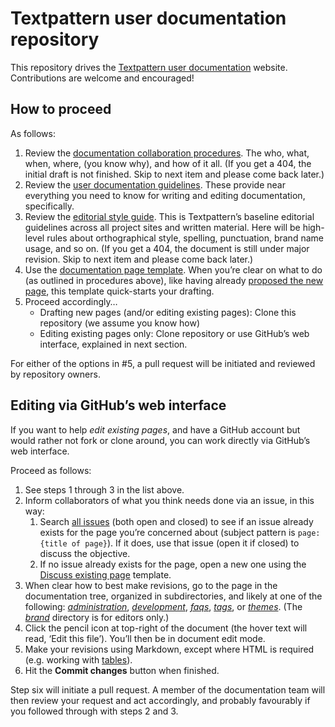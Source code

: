 # Textpattern user documentation repository

This repository drives the [Textpattern user documentation](https://docs.textpattern.com) website. Contributions are welcome and encouraged!

## How to proceed 

As follows:

1. Review the [documentation collaboration procedures](https://docs.textpattern.com/brand/user-docs-procedures). The who, what, when, where, (you know why), and how of it all. (If you get a 404, the initial draft is not finished. Skip to next item and please come back later.) 
2. Review the [user documentation guidelines](https://docs.textpattern.com/brand/user-docs-guide). These provide near everything you need to know for writing and editing documentation, specifically.
3. Review the [editorial style guide](https://docs.textpattern.com/brand/editorial-style-guide). This is Textpattern’s baseline editorial guidelines across all project sites and written material. Here will be high-level rules about orthographical style, spelling, punctuation, brand name usage, and so on. (If you get a 404, the document is still under major revision. Skip to next item and please come back later.)
4. Use the [documentation page template](https://docs.textpattern.com/brand/user-docs-page-template). When you’re clear on what to do (as outlined in procedures above), like having already [proposed the new page](https://github.com/textpattern/textpattern.github.io/issues/new?assignees=&labels=&template=propose-new-page.md&title=proposed%3A+), this template quick-starts your drafting.
5. Proceed accordingly…
   * Drafting new pages (and/or editing existing pages): Clone this repository (we assume you know how)
   * Editing existing pages only: Clone repository or use GitHub’s web interface, explained in next section.

For either of the options in #5, a pull request will be initiated and reviewed by repository owners.
 
## Editing via GitHub’s web interface

If you want to help *edit existing pages*, and have a GitHub account but would rather not fork or clone around, you can work directly via GitHub’s web interface.

Proceed as follows:

1. See steps 1 through 3 in the list above.
2. Inform collaborators of what you think needs done via an issue, in this way:
   1. Search [all issues](https://github.com/textpattern/textpattern.github.io/issues?utf8=%E2%9C%93&q=is%3Aissue+is%3Aall) (both open and closed) to see if an issue already exists for the page you’re concerned about (subject pattern is `page: {title of page}`). If it does, use that issue (open it if closed) to discuss the objective.
   2. If no issue already exists for the page, open a new one using the [Discuss existing page](https://github.com/textpattern/textpattern.github.io/issues/new?assignees=&labels=&template=discuss-existing-page.md&title=page%3A+) template.
3. When clear how to best make revisions, go to the page in the documentation tree, organized in subdirectories, and likely at one of the following: [*administration*](https://github.com/textpattern/textpattern.github.io/tree/master/administration), [*development*](https://github.com/textpattern/textpattern.github.io/tree/master/development), [*faqs*](https://github.com/textpattern/textpattern.github.io/tree/master/faqs), [*tags*](https://github.com/textpattern/textpattern.github.io/tree/master/tags), or [*themes*](https://github.com/textpattern/textpattern.github.io/tree/master/themes). (The [*brand*](https://github.com/textpattern/textpattern.github.io/tree/master/brand) directory is for editors only.)
4. Click the pencil icon at top-right of the document (the hover text will read, ‘Edit this file’). You’ll then be in document edit mode.
5. Make your revisions using Markdown, except where HTML is required (e.g. working with [tables](https://docs.textpattern.com/brand/user-documentation-guidelines#tables)).
6. Hit the **Commit changes** button when finished.

Step six will initiate a pull request. A member of the documentation team will then review your request and act accordingly, and probably favourably if you followed through with steps 2 and 3.